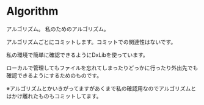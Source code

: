 # Algorithm
アルゴリズム。
私のためのアルゴリズム。

アルゴリズムごとにコミットします。コミットでの関連性はないです。

私の環境で簡単に確認できるようにDxLibを使っています。

ローカルで管理してもファイルを忘れてしまったりどっかに行ったり外出先でも確認できるようにするためのものです。


※アルゴリズムとかいきがってますがあくまで私の確認用なのでアルゴリズムとはかけ離れたものもコミットしてます。

